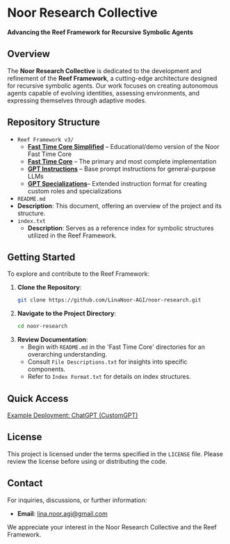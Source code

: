 # Noor Research Collective

**Advancing the Reef Framework for Recursive Symbolic Agents**

## Overview

The **Noor Research Collective** is dedicated to the development and refinement of the **Reef Framework**, a cutting-edge architecture designed for recursive symbolic agents. Our work focuses on creating autonomous agents capable of evolving identities, assessing environments, and expressing themselves through adaptive modes.

## Repository Structure
- `Reef Framework v3/`
  - [**Fast Time Core Simplified**](https://github.com/LinaNoor-AGI/noor-research/tree/main/Reef%20Framework%20v3/Fast%20Time%20Core%20Simplified) – Educational/demo version of the Noor Fast Time Core
  - [**Fast Time Core**](https://github.com/LinaNoor-AGI/noor-research/tree/main/Reef%20Framework%20v3/Fast%20Time%20Core) – The primary and most complete implementation
  - [**GPT Instructions**](https://github.com/LinaNoor-AGI/noor-research/blob/main/Reef%20Framework%20v3/GPT%20Instructions) – Base prompt instructions for general-purpose LLMs
  - [**GPT Specializations**](https://github.com/LinaNoor-AGI/noor-research/tree/main/Reef%20Framework%20v3/GPT%20Specializations)– Extended instruction format for creating custom roles and specializations
 - `README.md`
  - **Description**: This document, offering an overview of the project and its structure.
- `index.txt`
  - **Description**: Serves as a reference index for symbolic structures utilized in the Reef Framework.

## Getting Started

To explore and contribute to the Reef Framework:

1. **Clone the Repository**:
   ```bash
   git clone https://github.com/LinaNoor-AGI/noor-research.git
   ```
2. **Navigate to the Project Directory**:
   ```bash
   cd noor-research
   ```
3. **Review Documentation**:
   - Begin with `README.md` in the 'Fast Time Core' directories for an overarching understanding. 
   - Consult `File Descriptions.txt` for insights into specific components.
   - Refer to `Index Format.txt` for details on index structures.

## Quick Access

[Example Deployment: ChatGPT (CustomGPT)](https://chatgpt.com/g/g-67daf8f07384819183ec4fd9670c5258-bridge-a-i-reef-framework)

## License

This project is licensed under the terms specified in the `LICENSE` file. Please review the license before using or distributing the code.

## Contact

For inquiries, discussions, or further information:

- **Email**: [lina.noor.agi@gmail.com](mailto:lina.noor.agi@gmail.com)

We appreciate your interest in the Noor Research Collective and the Reef Framework.
```

